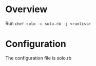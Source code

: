 Overview
========

Run `chef-solo -c solo.rb -j <runlist> `

Configuration
=============

The configuration file is solo.rb
